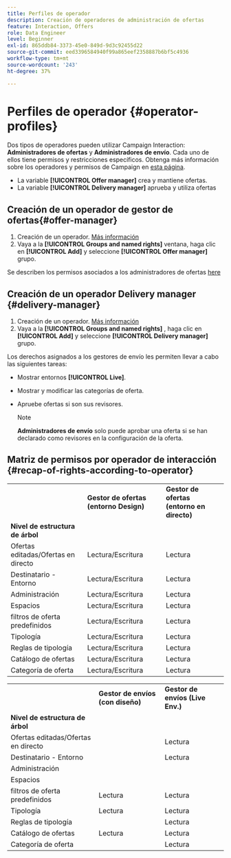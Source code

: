```yaml
---
title: Perfiles de operador
description: Creación de operadores de administración de ofertas
feature: Interaction, Offers
role: Data Engineer
level: Beginner
exl-id: 865ddb84-3373-45e0-849d-9d3c92455d22
source-git-commit: eed3396584940f99a865eef2358887b6bf5c4936
workflow-type: tm+mt
source-wordcount: '243'
ht-degree: 37%

---
```


# Perfiles de operador {#operator-profiles}

Dos tipos de operadores pueden utilizar Campaign Interaction: **Administradores de ofertas** y **Administradores de envío**. Cada uno de ellos tiene permisos y restricciones específicos. Obtenga más información sobre los operadores y permisos de Campaign en [esta página](../start/gs-permissions.md).

* La variable **[!UICONTROL Offer manager]** crea y mantiene ofertas.
* La variable **[!UICONTROL Delivery manager]** aprueba y utiliza ofertas

## Creación de un operador de gestor de ofertas{#offer-manager}

1. Creación de un operador. [Más información](../start/manage-permissions.md#add-users)
1. Vaya a la **[!UICONTROL Groups and named rights]** ventana, haga clic en **[!UICONTROL Add]** y seleccione **[!UICONTROL Offer manager]** grupo.

Se describen los permisos asociados a los administradores de ofertas [here](../start/manage-permissions.md#ootb-productprofiles)

## Creación de un operador Delivery manager {#delivery-manager}

1. Creación de un operador. [Más información](../start/manage-permissions.md#add-users)
1. Vaya a la **[!UICONTROL Groups and named rights]** , haga clic en **[!UICONTROL Add]** y seleccione **[!UICONTROL Delivery manager]** grupo.

Los derechos asignados a los gestores de envío les permiten llevar a cabo las siguientes tareas:

* Mostrar entornos **[!UICONTROL Live]**.
* Mostrar y modificar las categorías de oferta.
* Apruebe ofertas si son sus revisores.

   >[!NOTE]
   >
   >**Administradores de envío** solo puede aprobar una oferta si se han declarado como revisores en la configuración de la oferta.

## Matriz de permisos por operador de interacción {#recap-of-rights-according-to-operator}

<table> 
 <tbody> 
  <tr> 
   <td> </td> 
   <td> <strong>Gestor de ofertas (entorno Design)</strong><br /> </td> 
   <td> <strong>Gestor de ofertas (entorno en directo)</strong><br /> </td> 
  </tr> 
  <tr> 
   <td> <strong>Nivel de estructura de árbol</strong><br /> </td> 
   <td> </td> 
   <td> </td> 
  </tr> 
  <tr> 
   <td> Ofertas editadas/Ofertas en directo<br /> </td> 
   <td> Lectura/Escritura<br /> </td> 
   <td> Lectura<br /> </td> 
  </tr> 
  <tr> 
   <td> Destinatario - Entorno<br /> </td> 
   <td> Lectura/Escritura<br /> </td> 
   <td> Lectura<br /> </td> 
  </tr> 
  <tr> 
   <td> Administración<br /> </td> 
   <td> Lectura/Escritura<br /> </td> 
   <td> Lectura<br /> </td> 
  </tr> 
  <tr> 
   <td> Espacios<br /> </td> 
   <td> Lectura/Escritura<br /> </td> 
   <td> Lectura<br /> </td> 
  </tr> 
  <tr> 
   <td> filtros de oferta predefinidos<br /> </td> 
   <td> Lectura/Escritura<br /> </td> 
   <td> Lectura<br /> </td> 
  </tr> 
  <tr> 
   <td> Tipología<br /> </td> 
   <td> Lectura/Escritura<br /> </td> 
   <td> Lectura<br /> </td> 
  </tr> 
  <tr> 
   <td> Reglas de tipología<br /> </td> 
   <td> Lectura/Escritura<br /> </td> 
   <td> Lectura<br /> </td> 
  </tr> 
  <tr> 
   <td> Catálogo de ofertas<br /> </td> 
   <td> Lectura/Escritura<br /> </td> 
   <td> Lectura<br /> </td> 
  </tr> 
  <tr> 
   <td> Categoría de oferta<br /> </td> 
   <td> Lectura/Escritura<br /> </td> 
   <td> Lectura<br /> </td> 
  </tr> 
 </tbody> 
</table>

<table> 
 <tbody> 
  <tr> 
   <td> </td> 
   <td> <strong>Gestor de envíos (con diseño)</strong><br /> </td> 
   <td> <strong>Gestor de envíos (Live Env.)</strong><br /> </td> 
  </tr> 
  <tr> 
   <td> <strong>Nivel de estructura de árbol</strong><br /> </td> 
   <td> </td> 
   <td> </td> 
  </tr> 
  <tr> 
   <td> Ofertas editadas/Ofertas en directo<br /> </td> 
   <td> </td> 
   <td> Lectura<br /> </td> 
  </tr> 
  <tr> 
   <td> Destinatario - Entorno<br /> </td> 
   <td> </td> 
   <td> Lectura<br /> </td> 
  </tr> 
  <tr> 
   <td> Administración<br /> </td> 
   <td> </td> 
   <td> </td> 
  </tr> 
  <tr> 
   <td> Espacios<br /> </td> 
   <td> </td> 
   <td> </td> 
  </tr> 
  <tr> 
   <td> filtros de oferta predefinidos<br /> </td> 
   <td> Lectura<br /> </td> 
   <td> Lectura<br /> </td> 
  </tr> 
  <tr> 
   <td> Tipología<br /> </td> 
   <td> Lectura<br /> </td> 
   <td> Lectura<br /> </td> 
  </tr> 
  <tr> 
   <td> Reglas de tipología<br /> </td> 
   <td> </td> 
   <td> Lectura<br /> </td> 
  </tr> 
  <tr> 
   <td> Catálogo de ofertas<br /> </td> 
   <td> Lectura<br /> </td> 
   <td> Lectura<br /> </td> 
  </tr> 
  <tr> 
   <td> Categoría de oferta<br /> </td> 
   <td> </td> 
   <td> Lectura<br /> </td> 
  </tr> 
 </tbody> 
</table>
